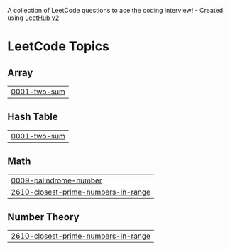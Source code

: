 A collection of LeetCode questions to ace the coding interview! - Created using [LeetHub v2](https://github.com/arunbhardwaj/LeetHub-2.0)
<!---LeetCode Topics Start-->
# LeetCode Topics
## Array
|  |
| ------- |
| [0001-two-sum](https://github.com/rujulmaind/LeetProblems/tree/master/0001-two-sum) |
## Hash Table
|  |
| ------- |
| [0001-two-sum](https://github.com/rujulmaind/LeetProblems/tree/master/0001-two-sum) |
## Math
|  |
| ------- |
| [0009-palindrome-number](https://github.com/rujulmaind/LeetProblems/tree/master/0009-palindrome-number) |
| [2610-closest-prime-numbers-in-range](https://github.com/rujulmaind/LeetProblems/tree/master/2610-closest-prime-numbers-in-range) |
## Number Theory
|  |
| ------- |
| [2610-closest-prime-numbers-in-range](https://github.com/rujulmaind/LeetProblems/tree/master/2610-closest-prime-numbers-in-range) |
<!---LeetCode Topics End-->